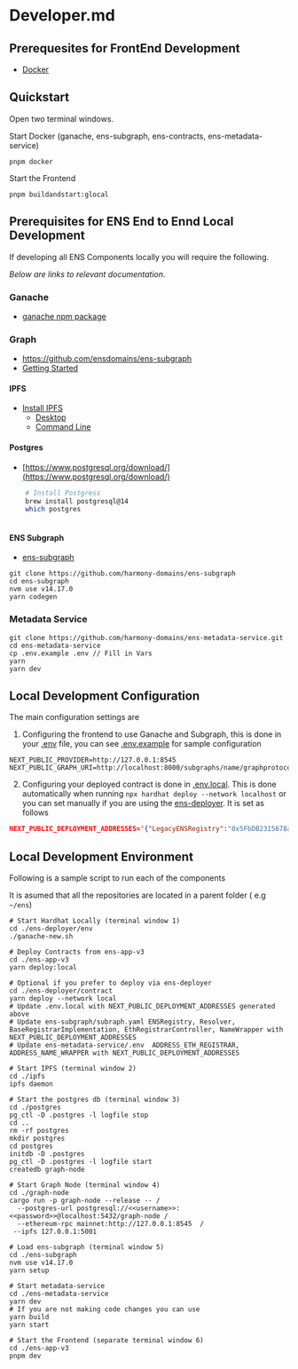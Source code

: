 # Developer.md

## Prerequesites for FrontEnd Development

* [Docker](https://docs.docker.com/desktop/install/mac-install/)

## Quickstart

Open two terminal windows.

Start Docker (ganache, ens-subgraph, ens-contracts, ens-metadata-service)
```
pnpm docker
```

Start the Frontend

```
pnpm buildandstart:glocal
```

## Prerequisites for ENS End to Ennd Local Development

If developing all ENS Components locally you will require the following.

*Below are links to relevant documentation.* 


### Ganache

* [ganache npm package](https://www.npmjs.com/package/ganache)

### Graph

- https://github.com/ensdomains/ens-subgraph
- [Getting Started](https://github.com/graphprotocol/graph-node/blob/master/docs/getting-started.md)

#### IPFS
- [Install IPFS](https://docs.ipfs.tech/install/)
    - [Desktop](https://github.com/ipfs/ipfs-desktop/releases)
    - [Command Line](https://docs.ipfs.tech/install/command-line/#macos)

#### Postgres

- [https://www.postgresql.org/download/](https://www.postgresql.org/download/)
    
```bash
    # Install Postgress
    brew install postgresql@14
    which postgres
    
```

#### ENS Subgraph

* [ens-subgraph](https://github.com/harmony-domains/ens-subgraph)
```
git clone https://github.com/harmony-domains/ens-subgraph
cd ens-subgraph
nvm use v14.17.0
yarn codegen
```

### Metadata Service

```
git clone https://github.com/harmony-domains/ens-metadata-service.git
cd ens-metadata-service
cp .env.example .env // Fill in Vars
yarn
yarn dev
```




## Local Development Configuration
The main configuration settings are 

1. Configuring the frontend to use Ganache and Subgraph, this is done in your [.env](../.env) file, you can see [.env.example](../.env.example) for sample configuration
```
NEXT_PUBLIC_PROVIDER=http://127.0.0.1:8545
NEXT_PUBLIC_GRAPH_URI=http://localhost:8000/subgraphs/name/graphprotocol/ens 
```

2. Configuring your deployed contract is done in [.env.local](../.env.local). This is done automatically when running  `npx hardhat deploy --network localhost` or you can set manually if you are using the [ens-deployer](https://github.com/harmony-domains/ens-deployer). It is set as follows

```JSON
NEXT_PUBLIC_DEPLOYMENT_ADDRESSES='{"LegacyENSRegistry":"0x5FbDB2315678afecb367f032d93F642f64180aa3","ENSRegistry":"0x9fE46736679d2D9a65F0992F2272dE9f3c7fa6e0","RSASHA1Algorithm":"0xCf7Ed3AccA5a467e9e704C703E8D87F634fB0Fc9","RSASHA256Algorithm":"0xDc64a140Aa3E981100a9becA4E685f962f0cF6C9","P256SHA256Algorithm":"0x5FC8d32690cc91D4c39d9d3abcBD16989F875707","DummyAlgorithm":"0x0165878A594ca255338adfa4d48449f69242Eb8F","SHA1Digest":"0xa513E6E4b8f2a923D98304ec87F64353C4D5C853","SHA256Digest":"0x2279B7A0a67DB372996a5FaB50D91eAA73d2eBe6","DummyDigest":"0x8A791620dd6260079BF849Dc5567aDC3F2FdC318","DNSSECImpl":"0x610178dA211FEF7D417bC0e6FeD39F05609AD788","TLDPublicSuffixList":"0xc6e7DF5E7b4f2A278906862b61205850344D4e7d","DNSRegistrar":"0x59b670e9fA9D0A427751Af201D676719a970857b","Root":"0x4ed7c70F96B99c776995fB64377f0d4aB3B0e1C1","BaseRegistrarImplementation":"0x4A679253410272dd5232B3Ff7cF5dbB88f295319","DummyOracle":"0x09635F643e140090A9A8Dcd712eD6285858ceBef","ExponentialPremiumPriceOracle":"0xc5a5C42992dECbae36851359345FE25997F5C42d","StaticMetadataService":"0x67d269191c92Caf3cD7723F116c85e6E9bf55933","NameWrapper":"0xE6E340D132b5f46d1e472DebcD681B2aBc16e57E","LegacyPublicResolver":"0x84eA74d481Ee0A5332c457a4d796187F6Ba67fEB","ReverseRegistrar":"0x9E545E3C0baAB3E08CdfD552C960A1050f373042","LegacyETHRegistrarController":"0x1613beB3B2C4f22Ee086B2b38C1476A3cE7f78E8","ETHRegistrarController":"0x851356ae760d987E095750cCeb3bC6014560891C","PublicResolver":"0x95401dc811bb5740090279Ba06cfA8fcF6113778","UniversalResolver":"0x998abeb3E57409262aE5b751f60747921B33613E","BulkRenewal":"0x70e0bA845a1A0F2DA3359C97E0285013525FFC49","Multicall":"0x4826533B4897376654Bb4d4AD88B7faFD0C98528","resolverMulticallWrapper":"0x95401dc811bb5740090279Ba06cfA8fcF6113778"}'
```

## Local Development Environment

Following is a sample script to run each of the components

It is asumed that all the repositories are located in a parent folder ( e.g `~/ens`)

```
# Start Hardhat Locally (terminal window 1)
cd ./ens-deployer/env
./ganache-new.sh

# Deploy Contracts from ens-app-v3
cd ./ens-app-v3
yarn deploy:local

# Optional if you prefer to deploy via ens-deployer
cd ./ens-deployer/contract
yarn deploy --network local
# Update .env.local with NEXT_PUBLIC_DEPLOYMENT_ADDRESSES generated above
# Update ens-subgraph/subraph.yaml ENSRegistry, Resolver, BaseRegistrarImplementation, EthRegistrarController, NameWrapper with NEXT_PUBLIC_DEPLOYMENT_ADDRESSES
# Update ens-metadata-service/.env  ADDRESS_ETH_REGISTRAR, ADDRESS_NAME_WRAPPER with NEXT_PUBLIC_DEPLOYMENT_ADDRESSES

# Start IPFS (terminal window 2)
cd ./ipfs
ipfs daemon

# Start the postgres db (terminal window 3)
cd ./postgres
pg_ctl -D .postgres -l logfile stop
cd ..
rm -rf postgres
mkdir postgres
cd postgres
initdb -D .postgres
pg_ctl -D .postgres -l logfile start
createdb graph-node

# Start Graph Node (terminal window 4)
cd ./graph-node
cargo run -p graph-node --release -- /
  --postgres-url postgresql://<<username>>:<<password>>@localhost:5432/graph-node /
  --ethereum-rpc mainnet:http://127.0.0.1:8545  /
 --ipfs 127.0.0.1:5001

# Load ens-subgraph (terminal window 5)
cd ./ens-subgraph
nvm use v14.17.0
yarn setup

# Start metadata-service
cd ./ens-metadata-service
yarn dev
# If you are not making code changes you can use
yarn build
yarn start

# Start the Frontend (separate terminal window 6)
cd ./ens-app-v3
pnpm dev
```

